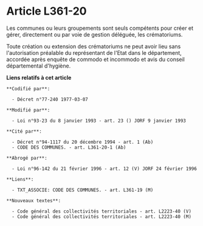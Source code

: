 # Article L361-20

Les communes ou leurs groupements sont seuls compétents pour créer et gérer, directement ou par voie de gestion déléguée, les
crématoriums.

Toute création ou extension des crématoriums ne peut avoir lieu sans l'autorisation préalable du représentant de l'Etat dans
le département, accordée après enquête de commodo et incommodo et avis du conseil départemental d'hygiène.

**Liens relatifs à cet article**

	**Codifié par**:

	  - Décret n°77-240 1977-03-07

	**Modifié par**:

	  - Loi n°93-23 du 8 janvier 1993 - art. 23 () JORF 9 janvier 1993

	**Cité par**:

	  - Décret n°94-1117 du 20 décembre 1994 - art. 1 (Ab)
	  - CODE DES COMMUNES. - art. L361-20-1 (Ab)

	**Abrogé par**:

	  - Loi n°96-142 du 21 février 1996 - art. 12 (V) JORF 24 février 1996

	**Liens**:

	  - TXT_ASSOCIE: CODE DES COMMUNES. - art. L361-19 (M)

	**Nouveaux textes**:

	  - Code général des collectivités territoriales - art. L2223-40 (V)
	  - Code général des collectivités territoriales - art. L2223-40 (M)
